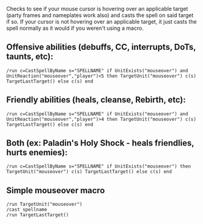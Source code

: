 Checks to see if your mouse cursor is hovering over an applicable target (party frames and nameplates work also) and casts the spell on said target if so. If your cursor is not hovering over an applicable target, it just casts the spell normally as it would if you weren't using a macro.

 
## Offensive abilities (debuffs, CC, interrupts, DoTs, taunts, etc):
```
/run c=CastSpellByName s="SPELLNAME" if UnitExists("mouseover") and UnitReaction("mouseover","player")<5 then TargetUnit("mouseover") c(s) TargetLastTarget() else c(s) end
```
 

## Friendly abilities (heals, cleanse, Rebirth, etc):
```
/run c=CastSpellByName s="SPELLNAME" if UnitExists("mouseover") and UnitReaction("mouseover","player")>4 then TargetUnit("mouseover") c(s) TargetLastTarget() else c(s) end
```
 

## Both (ex: Paladin's Holy Shock - heals friendlies, hurts enemies):
```
/run c=CastSpellByName s="SPELLNAME" if UnitExists("mouseover") then TargetUnit("mouseover") c(s) TargetLastTarget() else c(s) end
```

## Simple mouseover macro
```
/run TargetUnit("mouseover")
/cast spellname
/run TargetLastTarget()
``` 